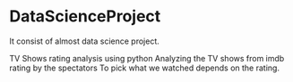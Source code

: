 # DataScienceProject
It consist of almost data science project.

TV Shows rating analysis using python 
Analyzing the TV shows from imdb rating by the spectators 
To pick what we watched depends on the rating.
